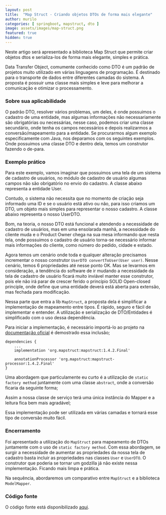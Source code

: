 ```yaml
---
layout: post
title:  "Map Struct - Criando objetos DTOs de forma mais elegante"
author: murilo
categories: [ springboot, mapstruct, dto ]
image: assets/images/map-struct.png
featured: true
hidden: true
---
```

Neste artigo será apresentado a biblioteca Map Struct que permite criar objetos dtos e serializa-los de forma mais elegante, simples e prática.

Data Transfer Object, comumente conhecido como DTO é um padrão de projetos muito utilizado em várias linguagens de programação. É destinado para o transporte de dados entre diferentes camadas do sistema. A proposta é possuir uma classe mais simples e leve para melhorar a comunicação e otimizar o processamento.

### Sobre sua aplicabilidade

O padrão DTO, resolver vários problemas, um deles, é onde possuimos o cadastro de uma entidade, mas algumas informações não necessariamente são obrigatórias ou necessárias, nesse caso, podemos criar uma classe secundário, onde tenha os campos necessários e depois realizarmos a conversão/mapeamento para a entidade. Se procurarmos algum exemplo especificamente com Java, nos deparamos com os seguintes exemplos. Onde possuimos uma classe DTO e dentro dela, temos um construtor fazendo o de-para.

### Exemplo prático

Para este exemplo, vamos imaginar que possuimos uma tela de um sistema de cadastro de usuários, no módulo de cadastro de usuário algumas campos não são obrigatório no envio do cadastro. A classe abaixo representa a entidade User.

<script src="https://gist.github.com/httpmurilo/3a35ab40250072200914639e81b58498.js"></script>


Contudo, o sistema não necessita que no momento de criação seja informado uma ID e se o usuário está ativo ou não, para isso criamos um DTO, um objeto mais simples para representar o nosso cadastro. A classe abaixo representa o nosso UserDTO.

<script src="https://gist.github.com/httpmurilo/3e8ccddff78e2e0694d4152d743fd649.js"></script>

Bom, na teoria, o nosso DTO está funcional e atendendo a necessidade de cadastro de usuários, mas em uma ensolarada manhã, a necessidade do cliente muda e o Product Owner chega na sua mesa informando que nesta tela, onde possuimos o cadastro de usuário torna-se necessário informar mais informações do cliente, como número do pedido, cidade e estado.

Agora temos um cenário onde toda e qualquer alteração precisamos incrementar o nosso construtor `UserDTO convertToUser(User user)`. Nesse cenário, temos 6 propriedades até nesse ponto OK. Mas se levarmos em consideração, a tendência do software de ir mudando a necessidade da tela de cadastro de usuário ficará muito inviável manter esse construtor, pois ele não irá parar de crescer ferido o princípio SOLID Open-closed principle, onde define que uma entidade deverá está aberta para extensão, mas fechada para modificação.

<script src="https://gist.github.com/httpmurilo/d296cc8f2f539541798aeb4ac827df40.js"></script>

Nessa parte que entra a lib `MapStruct`, a proposta dela é simplificar a implementação de mapeamento entre tipos. É rápido, seguro e fácil de implementar e entender. A utilização e serialização de DTO/Entidades é simplificado com o uso dessa dependência.

Para iniciar a implementação, é necessário importá-lo ao projeto na [documentação oficial](https://mapstruct.org/documentation/installation/) é demostrado essa inclusão;

```properties
dependencies {
    ...
    implementation 'org.mapstruct:mapstruct:1.4.2.Final'
 
    annotationProcessor 'org.mapstruct:mapstruct-processor:1.4.2.Final'
}

```

Uma abordagem que particulamente eu curto é a utilização de `static factory method` juntamente com uma classe `abstract`, onde a conversão ficaria da seguinte forma;

<script src="https://gist.github.com/httpmurilo/8d651463987e9cf73daf19af9940e8c1.js"></script>

Assim a nossa classe de serviço terá uma única instância do Mapper e a leitura fica bem mais agradável;

<script src="https://gist.github.com/httpmurilo/32b134fef6e8a29565dd8aee76720c5d.js"></script>

Essa implementação pode ser utilizada em várias camadas e tornará esse tipo de conversão muito fácil.

### Encerramento

Foi apresentado a utilização do `MapStruct` para mapeamento de DTOs juntamente com o uso de `static factory method`. Com essa abordagem, se surgir a necessidade de aumentar as propriedades da nossa tela de cadastro basta incluir as propriedades nas classes `User` e `UserDTO`. O construtor que poderia se tornar um godzilla já não existe nessa implementação. Ficando mais limpa e prática.

Na sequência, abordaremos um comparativo entre `MapStruct` e a biblioteca `ModelMapper`.

### Código fonte 

O código fonte está disponibilizado [aqui](https://github.com/httpmurilo/basic-map-struct).